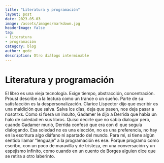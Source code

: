 ```yaml
---
title: "Literatura y programación"
layout: post
date: 2023-05-03
image: /assets/images/markdown.jpg
headerImage: false
tag:
- literatura
- programación
category: blog
author: gede
description: Otro diálogo interminable
---
```


# Literatura y programación

El libro es una vieja tecnología. Exige tiempo, abstracción, concentración. Proust describe a la lectura como un trance o un sueño. Parte de su satisfacción es la despersonalización. Clarice Lispector dijo que escribir es una maldición que salva. Salva los días, deja que pasen, nos deja pasar a nosotrxs. Como si fuera un insulto, Gadamer le dijo a Derrida que había un halo de soledad en sus libros. Quiso decirle que no sabía dialogar pero, cuando Gadamer murió, Derrida confesó que era con él que seguía dialogando. Esa soledad no es una elección, no es una preferencia, no hay en la escritura algo diáfano ni apartado del mundo. Para mí, si tiene algún sentido llamar “lenguaje” a la programación es ese. Porque programo como escribo, con un poco de maravilla y de tristeza, en una conversación y un espejismo infinito, como cuando en un cuento de Borges alguien dice que se retira a otro laberinto.
